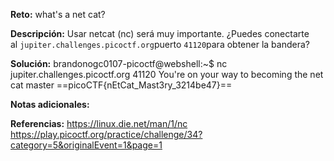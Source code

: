 **Reto:** what's a net cat?

**Descripción:** 
Usar netcat (nc) será muy importante. ¿Puedes conectarte al `jupiter.challenges.picoctf.org`puerto `41120`para obtener la bandera?

**Solución:**
brandonogc0107-picoctf@webshell:~$ nc jupiter.challenges.picoctf.org 41120
You're on your way to becoming the net cat master
==picoCTF{nEtCat_Mast3ry_3214be47}==


**Notas adicionales:**

**Referencias:** 
https://linux.die.net/man/1/nc
https://play.picoctf.org/practice/challenge/34?category=5&originalEvent=1&page=1